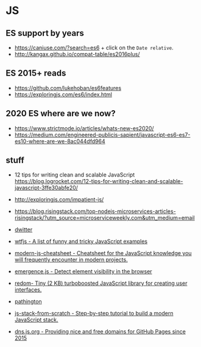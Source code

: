 # JS

## ES support by years

* https://caniuse.com/?search=es6 + click on the `Date relative`.
* http://kangax.github.io/compat-table/es2016plus/

## ES 2015+ reads

* https://github.com/lukehoban/es6features
* https://exploringjs.com/es6/index.html

## 2020 ES where are we now? 
* https://www.strictmode.io/articles/whats-new-es2020/ 
* https://medium.com/engineered-publicis-sapient/javascript-es6-es7-es10-where-are-we-8ac044dfd964

## stuff 

* 12 tips for writing clean and scalable JavaScript https://blog.logrocket.com/12-tips-for-writing-clean-and-scalable-javascript-3ffe30abfe20/
* http://exploringjs.com/impatient-js/
* https://blog.risingstack.com/top-nodejs-microservices-articles-risingstack/?utm_source=microserviceweekly.com&utm_medium=email

* [dwitter](https://www.dwitter.net/)
* [wtfjs - A list of funny and tricky JavaScript examples](https://github.com/denysdovhan/wtfjs)
* [modern-js-cheatsheet - Cheatsheet for the JavaScript knowledge you will frequently encounter in modern projects.](https://github.com/mbeaudru/modern-js-cheatsheet)
* [emergence.js - Detect element visibility in the browser](https://github.com/xtianmiller/emergence.js)
* [redom- Tiny (2 KB) turboboosted JavaScript library for creating user interfaces.](https://github.com/redom/redom)
* [pathington](https://github.com/planttheidea/pathington)
* [js-stack-from-scratch - Step-by-step tutorial to build a modern JavaScript stack.](https://github.com/verekia/js-stack-from-scratch)
* [dns.js.org - Providing nice and free domains for GitHub Pages since 2015](https://github.com/js-org/dns.js.org)
